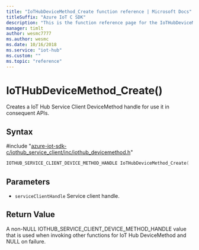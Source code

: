 ```yaml
---                             
title: "IoTHubDeviceMethod_Create function reference | Microsoft Docs" 
titleSuffix: "Azure IoT C SDK"            
description: "This is the function reference page for the IoTHubDeviceMethod_Create() function in the Azure IoT C SDK. This SDK is used with Azure IoT Hub and Azure IoT Hub Device Provisioning Service"            
manager: timlt                 
author: wesmc7777              
ms.author: wesmc               
ms.date: 10/16/2018                    
ms.service: "iot-hub"             
ms.custom: ""                
ms.topic: "reference"        
---                            
```


# IoTHubDeviceMethod_Create()

Creates a IoT Hub Service Client DeviceMethod handle for use it in consequent APIs.

## Syntax

\#include "[azure-iot-sdk-c/iothub_service_client/inc/iothub_devicemethod.h](../iothub-devicemethod-h.md)"  
```C
IOTHUB_SERVICE_CLIENT_DEVICE_METHOD_HANDLE IoTHubDeviceMethod_Create(  IOTHUB_SERVICE_CLIENT_AUTH_HANDLE  C2);
```

## Parameters
* `serviceClientHandle` Service client handle.

## Return Value
A non-NULL IOTHUB_SERVICE_CLIENT_DEVICE_METHOD_HANDLE value that is used when invoking other functions for IoT Hub DeviceMethod and NULL on failure.

